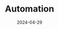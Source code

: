 ---
title: "Automation"
date: 2024-04-29
description: "Here below all the guides related to **Automation**."
weight: 3
---